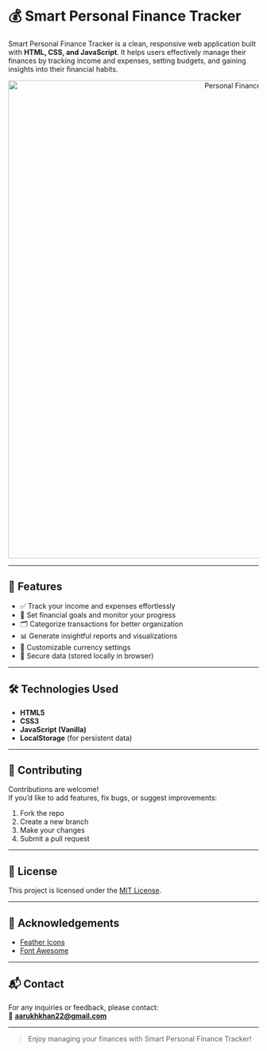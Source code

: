 # 💰 Smart Personal Finance Tracker

Smart Personal Finance Tracker is a clean, responsive web application built with **HTML, CSS, and JavaScript**. It helps users effectively manage their finances by tracking income and expenses, setting budgets, and gaining insights into their financial habits.

<p align="center">
  <img width="960" alt="Personal Finance Tracker UI" src="https://github.com/neeraj542/Personal-Finance-Tracker/assets/114648043/83946993-1e1b-41a8-ad3e-d0598bb9deb7">
</p>

---

## 🚀 Features

- ✅ Track your income and expenses effortlessly  
- 🎯 Set financial goals and monitor your progress  
- 🗂 Categorize transactions for better organization  
- 📊 Generate insightful reports and visualizations  
- 💱 Customizable currency settings  
- 🔐 Secure data (stored locally in browser)

---

## 🛠 Technologies Used

- **HTML5**
- **CSS3**
- **JavaScript (Vanilla)**
- **LocalStorage** (for persistent data)

---

## 🤝 Contributing

Contributions are welcome!  
If you’d like to add features, fix bugs, or suggest improvements:

1. Fork the repo  
2. Create a new branch  
3. Make your changes  
4. Submit a pull request  

---

## 📄 License

This project is licensed under the [MIT License](LICENSE).

---

## 🙌 Acknowledgements

- [Feather Icons](https://feathericons.com/)  
- [Font Awesome](https://fontawesome.com/)

---

## 📬 Contact

For any inquiries or feedback, please contact:  
📧 **aarukhkhan22@gmail.com**

---

> Enjoy managing your finances with Smart Personal Finance Tracker!
